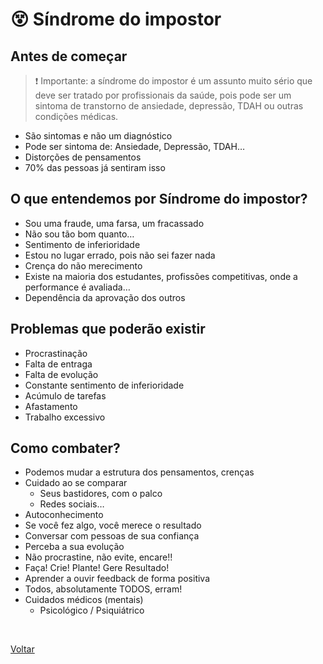 # 😵 Síndrome do impostor

## Antes de começar

> ❗ Importante: a síndrome do impostor é um assunto muito sério que deve ser tratado por profissionais da saúde, pois pode ser um sintoma de transtorno de ansiedade, depressão, TDAH ou outras condições médicas.

- São sintomas e não um diagnóstico
- Pode ser sintoma de: Ansiedade, Depressão, TDAH…
- Distorções de pensamentos
- 70% das pessoas já sentiram isso

## O que entendemos por Síndrome do impostor?

- Sou uma fraude, uma farsa, um fracassado
- Não sou tão bom quanto…
- Sentimento de inferioridade
- Estou no lugar errado, pois não sei fazer nada
- Crença do não merecimento
- Existe na maioria dos estudantes, profissões competitivas, onde a performance é avaliada…
- Dependência da aprovação dos outros

## Problemas que poderão existir

- Procrastinação
- Falta de entraga
- Falta de evolução
- Constante sentimento de inferioridade
- Acúmulo de tarefas
- Afastamento
- Trabalho excessivo

## Como combater?

- Podemos mudar a estrutura dos pensamentos, crenças
- Cuidado ao se comparar
  - Seus bastidores, com o palco
  - Redes sociais…
- Autoconhecimento
- Se você fez algo, você merece o resultado
- Conversar com pessoas de sua confiança
- Perceba a sua evolução
- Não procrastine, não evite, encare!!
- Faça! Crie! Plante! Gere Resultado!
- Aprender a ouvir feedback de forma positiva
- Todos, absolutamente TODOS, erram!
- Cuidados médicos (mentais)
  - Psicológico / Psiquiátrico

<br>

<a href="../README.md">Voltar</a>
